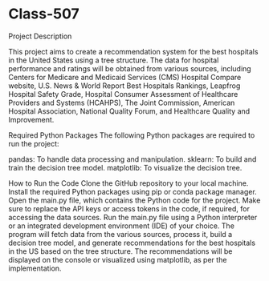 # Class-507

Project Description

This project aims to create a recommendation system for the best hospitals in the United States using a tree structure. The data for hospital performance and ratings will be obtained from various sources, including Centers for Medicare and Medicaid Services (CMS) Hospital Compare website, U.S. News & World Report Best Hospitals Rankings, Leapfrog Hospital Safety Grade, Hospital Consumer Assessment of Healthcare Providers and Systems (HCAHPS), The Joint Commission, American Hospital Association, National Quality Forum, and Healthcare Quality and Improvement.

Required Python Packages
The following Python packages are required to run the project:

pandas: To handle data processing and manipulation.
sklearn: To build and train the decision tree model.
matplotlib: To visualize the decision tree.

How to Run the Code
Clone the GitHub repository to your local machine.
Install the required Python packages using pip or conda package manager.
Open the main.py file, which contains the Python code for the project.
Make sure to replace the API keys or access tokens in the code, if required, for accessing the data sources.
Run the main.py file using a Python interpreter or an integrated development environment (IDE) of your choice.
The program will fetch data from the various sources, process it, build a decision tree model, and generate recommendations for the best hospitals in the US based on the tree structure.
The recommendations will be displayed on the console or visualized using matplotlib, as per the implementation.
